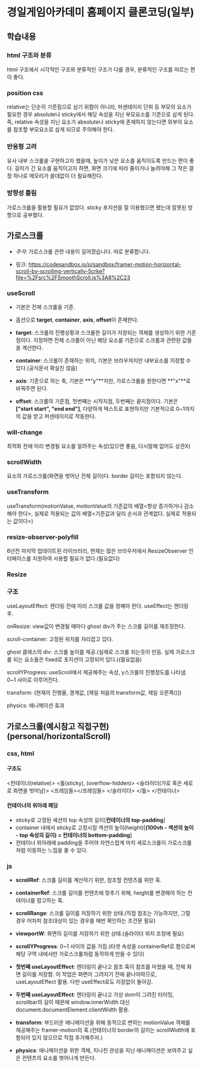 # 경일게임아카데미 홈페이지 클론코딩(일부)

## 학습내용

### html 구조와 분류

html 구조에서 시각적인 구조와 분류적인 구조가 다를 경우, 분류적인 구조를 따르는 편이 좋다.

### position css

relative는 단순히 기준점으로 삼기 위함이 아니라, 퍼센테이지 단위 등 부모의 요소가 필요한 경우 absolute나 sticky에서 해당 속성을 지닌 부모요소를 기준으로 삼게 된다. 즉, relative 속성을 지닌 요소가 absolute나 sticky에 존재하지 않는다면 외부의 요소를 참조할 부모요소로 삼게 되므로 주의해야 한다.

### 반응형 고려

유사 내부 스크롤을 구현하고자 했을때, 높이가 낮은 요소를 움직이도록 만드는 편이 좋다. 길이가 긴 요소를 움직이고자 하면, 화면 크기에 따라 줄이거나 늘려야해 그 작은 결정 하나로 메모리가 쓸데없이 더 필요해진다.

### 방향성 틀림

가로스크롤을 활용할 필요가 없었다. sticky 포지션을 잘 이용했으면 됐는데 잘못된 방향으로 공부했다.

## 가로스크롤

- _주석_: 가로스크롤 관련 내용이 길어졌습니다. 따로 분류합니다.

- 링크: https://codesandbox.io/p/sandbox/framer-motion-horizontal-scroll-by-scrolling-vertically-5crke?file=%2Fsrc%2FSmoothScroll.js%3A8%2C23

### useScroll

- 기본은 전체 스크롤을 기준.
- 옵션으로 **target**, **container**, **axis**, **offset**이 존재한다.

- **target**: 스크롤의 진행상황과 스크롤한 길이가 저장되는 객체를 생성하기 위한 기준점이다. 지정하면 전체 스크롤이 아닌 해당 요소를 기준으로 스크롤과 관련된 값들을 계산한다.

- **container**: 스크롤이 존재하는 위치, 기본은 브라우저지만 내부요소를 지정할 수 있다.(공식문서 확실친 않음)

- **axis**: 기준으로 하는 축, 기본은 **"y"**지만, 가로스크롤을 원한다면 **"x"**로 바꿔주면 된다.

- **offset**: 스크롤의 기준점, 첫번째는 시작지점, 두번째는 끝지점이다. 기본은 **["start start", "end end"]**, 다양하게 텍스트로 표현하지만 기본적으로 0~1까지의 값을 받고 퍼센테이지로 작동한다.

### will-change

최적화 전에 미리 변경될 요소를 알려주는 속성(있으면 좋음, 다시말해 없어도 상관X)

### scrollWidth

요소의 가로스크롤(화면을 벗어난 전체 길이)다. border 길이는 포함되지 않는다.

### useTransform

useTransform(motionValue, motionValue의 기준값의 배열<항상 증가하거나 감소해야 한다>, 실제로 적용되는 값의 배열<기준값과 달리 순서과 관계없다. 실제로 적용되는 값이다>)

### resize-observer-polyfill

6년전 마지막 업데이트된 라이브러리, 현재는 많은 브라우저에서 ResizeObserver 인터페이스를 지원하여 사용할 필요가 없다.(필요없다)

### Resize

### 구조

useLayoutEffect: 렌더링 전에 미리 스크롤 값을 정해야 한다. useEffect는 렌더링 후.

onResize: view값이 변경될 때마다 ghost div가 주는 스크롤 길이를 재조정한다.

scroll-container: 고정된 위치를 자리잡고 있다.

ghost 클래스의 div: 스크롤 높이를 제공.(실제로 스크롤 되는듯이 만듬. 실제 가로스크롤 되는 요소들은 fixed로 포지션이 고정되어 있다.)(필요없음)

scrollYProgress: useScroll에서 제공해주는 속성, y스크롤의 진행정도를 나타냄. 0~1 사이로 이루어진다.

transform: (현재의 진행율, 경계값, [제일 처음의 transform값, 제일 오른쪽()])

physics: 애니메이션 효과

## 가로스크롤(예시참고 직접구현)(personal/horizontalScroll)

### css, html

#### 구조도

<컨테이너(relative)>
<틀(sticky), (overflow-hidden)>
<슬라이더(가로 혹은 세로로 화면을 벗어남)>
<프레임들><\/프레임들>
<\/슬라이더>
<\/틀>
<\/컨테이너>

#### 컨테이너의 위아래 패딩

- sticky로 고정된 세션의 top 속성의 길이[**컨테이너의 top-padding**]
- container 내에서 sticky로 고정시킬 섹션의 높이(height)[**(100vh - 섹션의 높이 - top 속성의 길이) = 컨테이너의 bottom-padding**]
- 컨테이너 위아래에 padding을 주어야 자연스럽게 마치 세로스크롤이 가로스크롤처럼 이동하는 느낌을 줄 수 있다.

### js

- **scrollRef**: 스크롤 길이를 계산하기 위한, 참조할 컨텐츠를 위한 훅.
- **containerRef**: 스크롤 길이를 컨텐츠에 맞추기 위해, height를 변경해야 하는 컨테이너를 참고하는 훅.
- **scrollRange**: 스크롤 길이를 저장하기 위한 상태.(직접 참조는 가능하지만, 그럴 경우 어차피 참조대상이 있는 경우를 매번 확인하는 조건문 필요)
- **viewportW**: 화면의 길이를 저장하기 위한 상태.(슬라이더 위치 조정에 필요)

- **scrollYProgress**: 0~1 사이의 값을 가짐.(타겟 속성을 containerRef로 함으로써 해당 구역 내에서만 가로스크롤처럼 동작하게 만들 수 있다)
- **첫번째 useLayoutEffect**: 렌더링이 끝나고 참조 훅이 참조를 마쳤을 때, 전체 화면 길이를 저장함. 이 작업은 화면이 그려지기 전에 끝나야하므로, useLayoutEffect 활용. 다만 useEffect로도 지장없이 돌아감.
- **두번째 useLayoutEffect**: 렌더링이 끝나고 가상 dom이 그려진 타이밍, scrollbar의 길이 때문에 window.innerWidth 대신 document.documentElement.clientWidth 활용.

- **transform**: 부드러운 애니메이션을 위해 동적으로 변하는 motionValue 객체를 제공해주는 framer-motion의 훅.(컨테이너의 border의 길이는 scrollWidth에 포함되어 있지 않으므로 직접 추가해주자.)
- **physics**: 애니메이션을 위한 객체, 지나친 관성을 지닌 애니메이션은 보여주고 싶은 컨텐츠의 요소를 벗어나게 만든다.
